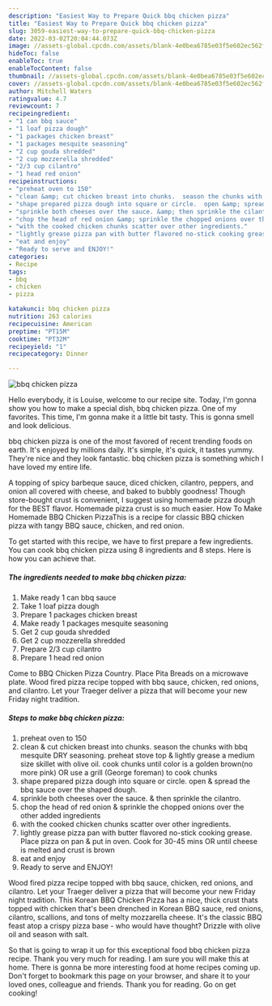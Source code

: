 ```yaml
---
description: "Easiest Way to Prepare Quick bbq chicken pizza"
title: "Easiest Way to Prepare Quick bbq chicken pizza"
slug: 3059-easiest-way-to-prepare-quick-bbq-chicken-pizza
date: 2022-03-02T20:04:44.073Z
image: //assets-global.cpcdn.com/assets/blank-4e0bea6785e03f5e602ec562f230caae08da540cada707380b4fe1bbebba43da.png
hideToc: false
enableToc: true
enableTocContent: false
thumbnail: //assets-global.cpcdn.com/assets/blank-4e0bea6785e03f5e602ec562f230caae08da540cada707380b4fe1bbebba43da.png
cover: //assets-global.cpcdn.com/assets/blank-4e0bea6785e03f5e602ec562f230caae08da540cada707380b4fe1bbebba43da.png
author: Mitchell Waters
ratingvalue: 4.7
reviewcount: 7
recipeingredient:
- "1 can bbq sauce"
- "1 loaf pizza dough"
- "1 packages chicken breast"
- "1 packages mesquite seasoning"
- "2 cup gouda shredded"
- "2 cup mozzerella shredded"
- "2/3 cup cilantro"
- "1 head red onion"
recipeinstructions:
- "preheat oven to 150"
- "clean &amp; cut chicken breast into chunks.  season the chunks with bbq mesquite DRY seasoning.  preheat stove top &amp; lightly grease a medium size skillet with olive oil.  cook chunks until color is a golden brown(no more pink) OR use a grill (George foreman) to cook chunks"
- "shape prepared pizza dough into square or circle.  open &amp; spread the bbq sauce over the shaped dough."
- "sprinkle both cheeses over the sauce. &amp; then sprinkle the cilantro."
- "chop the head of red onion &amp; sprinkle the chopped onions over the other added ingredients"
- "with the cooked chicken chunks scatter over other ingredients."
- "lightly grease pizza pan with butter flavored no-stick cooking grease.  Place pizza on pan &amp; put in oven.  Cook for 30-45 mins OR until cheese is melted and crust is brown"
- "eat and enjoy"
- "Ready to serve and ENJOY!"
categories:
- Recipe
tags:
- bbq
- chicken
- pizza

katakunci: bbq chicken pizza 
nutrition: 263 calories
recipecuisine: American
preptime: "PT15M"
cooktime: "PT32M"
recipeyield: "1"
recipecategory: Dinner

---
```



![bbq chicken pizza](//assets-global.cpcdn.com/assets/blank-4e0bea6785e03f5e602ec562f230caae08da540cada707380b4fe1bbebba43da.png)

Hello everybody, it is Louise, welcome to our recipe site. Today, I'm gonna show you how to make a special dish, bbq chicken pizza. One of my favorites. This time, I'm gonna make it a little bit tasty. This is gonna smell and look delicious.

bbq chicken pizza is one of the most favored of recent trending foods on earth. It's enjoyed by millions daily. It's simple, it's quick, it tastes yummy. They're nice and they look fantastic. bbq chicken pizza is something which I have loved my entire life.

A topping of spicy barbeque sauce, diced chicken, cilantro, peppers, and onion all covered with cheese, and baked to bubbly goodness! Though store-bought crust is convenient, I suggest using homemade pizza dough for the BEST flavor. Homemade pizza crust is so much easier. How To Make Homemade BBQ Chicken PizzaThis is a recipe for classic BBQ chicken pizza with tangy BBQ sauce, chicken, and red onion.


To get started with this recipe, we have to first prepare a few ingredients. You can cook bbq chicken pizza using 8 ingredients and 8 steps. Here is how you can achieve that.

<!--inarticleads1-->

##### The ingredients needed to make bbq chicken pizza:

1. Make ready 1 can bbq sauce
1. Take 1 loaf pizza dough
1. Prepare 1 packages chicken breast
1. Make ready 1 packages mesquite seasoning
1. Get 2 cup gouda shredded
1. Get 2 cup mozzerella shredded
1. Prepare 2/3 cup cilantro
1. Prepare 1 head red onion


Come to BBQ Chicken Pizza Country. Place Pita Breads on a microwave plate. Wood fired pizza recipe topped with bbq sauce, chicken, red onions, and cilantro. Let your Traeger deliver a pizza that will become your new Friday night tradition. 

<!--inarticleads2-->

##### Steps to make bbq chicken pizza:

1. preheat oven to 150
1. clean &amp; cut chicken breast into chunks.  season the chunks with bbq mesquite DRY seasoning.  preheat stove top &amp; lightly grease a medium size skillet with olive oil.  cook chunks until color is a golden brown(no more pink) OR use a grill (George foreman) to cook chunks
1. shape prepared pizza dough into square or circle.  open &amp; spread the bbq sauce over the shaped dough.
1. sprinkle both cheeses over the sauce. &amp; then sprinkle the cilantro.
1. chop the head of red onion &amp; sprinkle the chopped onions over the other added ingredients
1. with the cooked chicken chunks scatter over other ingredients.
1. lightly grease pizza pan with butter flavored no-stick cooking grease.  Place pizza on pan &amp; put in oven.  Cook for 30-45 mins OR until cheese is melted and crust is brown
1. eat and enjoy
1. Ready to serve and ENJOY!

Wood fired pizza recipe topped with bbq sauce, chicken, red onions, and cilantro. Let your Traeger deliver a pizza that will become your new Friday night tradition. This Korean BBQ Chicken Pizza has a nice, thick crust thats topped with chicken that&#39;s been drenched in Korean BBQ sauce, red onions, cilantro, scallions, and tons of melty mozzarella cheese. It&#39;s the classic BBQ feast atop a crispy pizza base - who would have thought? Drizzle with olive oil and season with salt. 

So that is going to wrap it up for this exceptional food bbq chicken pizza recipe. Thank you very much for reading. I am sure you will make this at home. There is gonna be more interesting food at home recipes coming up. Don't forget to bookmark this page on your browser, and share it to your loved ones, colleague and friends. Thank you for reading. Go on get cooking!
